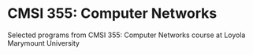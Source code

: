 # CMSI 355: Computer Networks
Selected programs from CMSI 355: Computer Networks course at Loyola Marymount University
